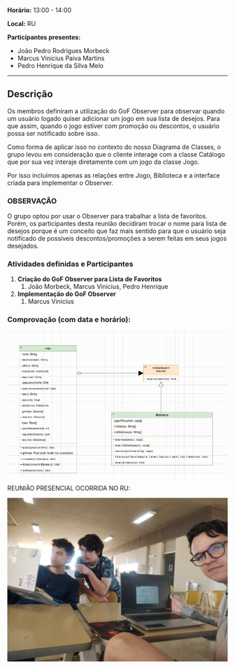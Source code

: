 **Horário:** 13:00 - 14:00

**Local:** RU

**Participantes presentes:** 

- João Pedro Rodrigues Morbeck
- Marcus Vinicius Paiva Martins
- Pedro Henrique da Silva Melo
---

## Descrição

Os membros definiram a utilização do GoF Observer para observar quando um usuário logado quiser adicionar um jogo em sua lista de desejos. Para que assim, quando o jogo estiver com promoção ou descontos, o usuário possa ser notificado sobre isso. 

Como forma de aplicar isso no contexto do nosso Diagrama de Classes, o grupo levou em consideração que o cliente interage com a classe Catálogo que por sua vez interaje diretamente com um jogo da classe Jogo.  

Por isso incluímos apenas as relações entre Jogo, Biblioteca e a interface criada para implementar o Observer.

### OBSERVAÇÃO

 O grupo optou por usar o Observer para trabalhar a lista de favoritos. Porém, os participantes desta reunião decidiram trocar o nome para lista de desejos porque é um conceito que faz mais sentido para que o usuário seja notificado de possíveis descontos/promoções a serem feitas em seus jogos desejados.

### **Atividades definidas e Participantes**

1. **Criação do GoF Observer para Lista de Favoritos**
    1. João Morbeck, Marcus Vinicius, Pedro Henrique
2. **Implementação do GoF Observer**
    1. Marcus Vinicius

### **Comprovação (com data e horário):**

<center>

![Imagem de Comprovação](img/24_07_observer.png)

</center>

REUNIÃO PRESENCIAL OCORRIDA NO RU:

<center>

![Comprovação](img/24_07_comprovacao.png)

</center>